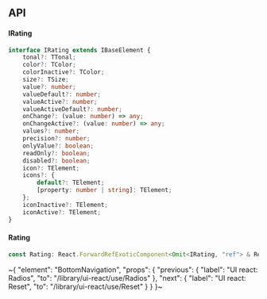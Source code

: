 

## API

#### IRating

```ts
interface IRating extends IBaseElement {
    tonal?: TTonal;
    color?: TColor;
    colorInactive?: TColor;
    size?: TSize;
    value?: number;
    valueDefault?: number;
    valueActive?: number;
    valueActiveDefault?: number;
    onChange?: (value: number) => any;
    onChangeActive?: (value: number) => any;
    values?: number;
    precision?: number;
    onlyValue?: boolean;
    readOnly?: boolean;
    disabled?: boolean;
    icon?: TElement;
    icons?: {
        default?: TElement;
        [property: number | string]: TElement;
    };
    iconInactive?: TElement;
    iconActive?: TElement;
}
```

#### Rating

```ts
const Rating: React.ForwardRefExoticComponent<Omit<IRating, "ref"> & React.RefAttributes<unknown>>;
```


~{
  "element": "BottomNavigation",
  "props": {
    "previous": {
      "label": "UI react: Radios",
      "to": "/library/ui-react/use/Radios"
    },
    "next": {
      "label": "UI react: Reset",
      "to": "/library/ui-react/use/Reset"
    }
  }
}~

